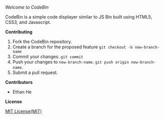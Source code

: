 *Welcome to CodeBin*

CodeBin is a simple code displayer similar to JS Bin built using HTML5, CSS3, and Javascript.

**Contributing**

1. Fork the CodeBin repository.
2. Create a branch for the proposed feature `git checkout -b new-branch-name`
3. Commit your changes. `git commit`
4. Push your changes to `new-branch-name`. `git push origin new-branch-name`.
5. Submit a pull request.

**Contributors**

+ Ethan He

**License**

[MIT License(MIT)](https://opensource.org/licenses/MIT)

